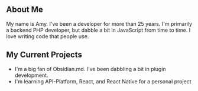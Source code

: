 ## About Me
My name is Amy.  I've been a developer for more than 25 years.  I'm primarily a backend PHP developer, but dabble a bit in JavaScript from time to time. I love writing code that people use. 

## My Current Projects
- I'm a big fan of Obsidian.md. I've been dabbling a bit in plugin development.  
- I'm learning API-Platform, React, and React Native for a personal project

<!---
amykhar/amykhar is a ✨ special ✨ repository because its `README.md` (this file) appears on your GitHub profile.
You can click the Preview link to take a look at your changes.
--->
